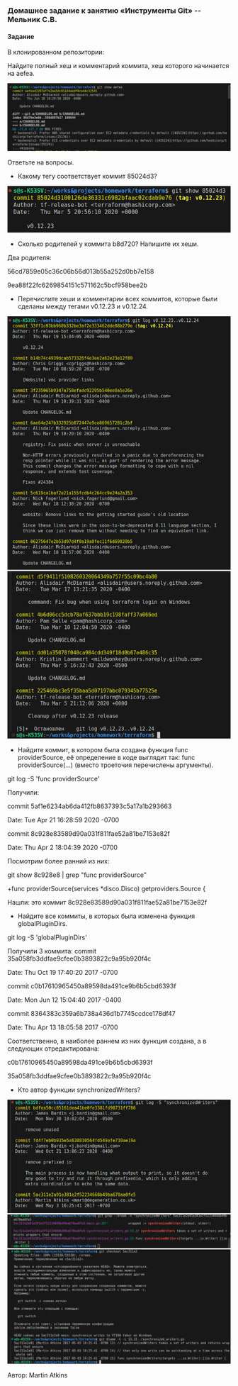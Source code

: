 ### Домашнее задание к занятию «Инструменты Git» -- Мельник С.В.

#### Задание

В клонированном репозитории:

Найдите полный хеш и комментарий коммита, хеш которого начинается на aefea.

![задание](https://github.com/DeluxWebSite/devops-netology/blob/master/01.png)

Ответьте на вопросы.

- Какому тегу соответствует коммит 85024d3?

![задание](https://github.com/DeluxWebSite/devops-netology/blob/master/02.png)

- Сколько родителей у коммита b8d720? Напишите их хеши.

Два родителя:

56cd7859e05c36c06b56d013b55a252d0bb7e158

9ea88f22fc6269854151c571162c5bcf958bee2b

- Перечислите хеши и комментарии всех коммитов, которые были сделаны между тегами v0.12.23 и v0.12.24.

![задание](https://github.com/DeluxWebSite/devops-netology/blob/master/04-1.png)
![задание](https://github.com/DeluxWebSite/devops-netology/blob/master/04-2.png)

- Найдите коммит, в котором была создана функция func providerSource, её определение в коде выглядит так: func providerSource(...) (вместо троеточия перечислены аргументы).

git log -S 'func providerSource'

Получили:

commit 5af1e6234ab6da412fb8637393c5a17a1b293663

Date: Tue Apr 21 16:28:59 2020 -0700

commit 8c928e83589d90a031f811fae52a81be7153e82f

Date: Thu Apr 2 18:04:39 2020 -0700

Посмотрим более ранний из них:

git show 8c928e8 | grep "func providerSource"

+func providerSource(services \*disco.Disco) getproviders.Source {

Нашли: это коммит 8c928e83589d90a031f811fae52a81be7153e82f

- Найдите все коммиты, в которых была изменена функция globalPluginDirs.

git log -S 'globalPluginDirs'

Получили 3 коммита: commit 35a058fb3ddfae9cfee0b3893822c9a95b920f4c

Date: Thu Oct 19 17:40:20 2017 -0700

commit c0b17610965450a89598da491ce9b6b5cbd6393f

Date: Mon Jun 12 15:04:40 2017 -0400

commit 8364383c359a6b738a436d1b7745ccdce178df47

Date: Thu Apr 13 18:05:58 2017 -0700

Соответственно, в наиболее раннем из них функция создана, а в следующих отредактирована:

c0b17610965450a89598da491ce9b6b5cbd6393f

35a058fb3ddfae9cfee0b3893822c9a95b920f4c

- Кто автор функции synchronizedWriters?

![задание](https://github.com/DeluxWebSite/devops-netology/blob/master/07-1.png)
![задание](https://github.com/DeluxWebSite/devops-netology/blob/master/07-2.png)
![задание](https://github.com/DeluxWebSite/devops-netology/blob/master/07-3.png)

Автор: Martin Atkins
